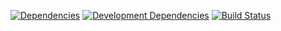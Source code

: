 [![Dependencies](https://david-dm.org/fediltest0/meetup.svg)](https://david-dm.org/fediltest0/meetup)
[![Development Dependencies](https://david-dm.org/fediltest0/meetup/dev-status.svg)](https://david-dm.org/fediltest0/meetup#info=devDependencies)
[![Build Status](https://travis-ci.org/fediltest0/meetup.svg?branch=master)](https://travis-ci.org/fediltest0/meetup)